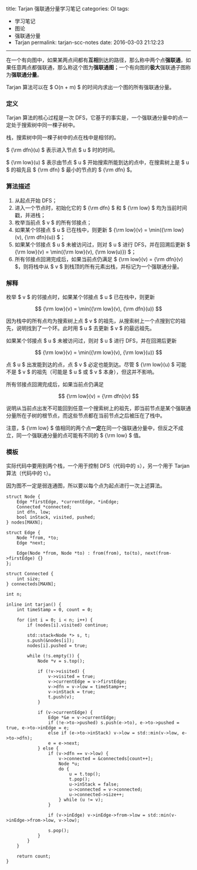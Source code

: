 title: Tarjan 强联通分量学习笔记
categories: OI
tags: 
  - 学习笔记
  - 图论
  - 强联通分量
  - Tarjan
permalink: tarjan-scc-notes
date: 2016-03-03 21:12:23
---

在一个有向图中，如果某两点间都有**互相**到达的路径，那么称中两个点**强联通**，如果任意两点都强联通，那么称这个图为**强联通图**；一个有向图的**极大**强联通子图称为**强联通分量**。

Tarjan 算法可以在 $ O(n + m) $ 的时间内求出一个图的所有强联通分量。

<!-- more -->

### 定义
Tarjan 算法的核心过程是一次 DFS，它基于的事实是，一个强联通分量中的点一定处于搜索树中同一棵子树中。

栈，搜索树中同一棵子树中的点在栈中是相邻的。

$ {\rm dfn}(u) $ 表示进入节点 $ u $ 时的时间。

$ {\rm low}(u) $ 表示由节点 $ u $ 开始搜索所能到达的点中，在搜索树上是 $ u $ 的祖先且 $ {\rm dfn} $ 最小的节点的 $ {\rm dfn} $。

### 算法描述
1. 从起点开始 DFS；
2. 进入一个节点时，初始化它的 $ {\rm dfn} $ 和 $ {\rm low} $ 均为当前时间戳，并进栈；
3. 枚举当前点 $ v $ 的所有邻接点；
4. 如果某个邻接点 $ u $ 已在栈中，则更新 $ {\rm low}(v) = \min({\rm low}(v), {\rm dfn}(u)) $；
5. 如果某个邻接点 $ u $ 未被访问过，则对 $ u $ 进行 DFS，并在回溯后更新 $ {\rm low}(v) = \min({\rm low}(v), {\rm low(u)}) $；
6. 所有邻接点回溯完成后，如果当前点仍满足 $ {\rm low}(v) = {\rm dfn}(v) $，则将栈中从 $ v $ 到栈顶的所有元素出栈，并标记为一个强联通分量。

### 解释
枚举 $ v $ 的邻接点时，如果某个邻接点 $ u $ 已在栈中，则更新

$$ {\rm low}(v) = \min({\rm low}(v), {\rm dfn}(u)) $$

因为栈中的所有点均为搜索树上点 $ v $ 的祖先，从搜索树上一个点搜到它的祖先，说明找到了一个环。此时用 $ u $ 去更新 $ v $ 的最远祖先。

如果某个邻接点 $ u $ 未被访问过，则对 $ u $ 进行 DFS，并在回溯后更新

$$ {\rm low}(v) = \min({\rm low}(v), {\rm low}(u)) $$

点 $ u $ 出发能到达的点，点 $ v $ 必定也能到达。尽管 $ {\rm low}(u) $ 可能不是 $ v $ 的祖先（可能是 $ u $ 或 $ v $ 本身），但这并不影响。

所有邻接点回溯完成后，如果当前点仍满足

$$ {\rm low}(v) = {\rm dfn}(v) $$

说明从当前点出发不可能回到任意一个搜索树上的祖先，即当前节点是某个强联通分量所在子树的根节点，而这些节点都在当前节点之后被压在了栈中。

注意，$ {\rm low} $ 值相同的两个点**一定**在同一个强联通分量中，但反之不成立，同一个强联通分量的点可能有不同的 $ {\rm low} $ 值。

### 模板
实际代码中要用到两个栈，一个用于控制 DFS（代码中的 `s`），另一个用于 Tarjan 算法（代码中的 `t`）。

因为图不一定是弱连通图，所以要以每个点为起点进行一次上述算法。

<!-- c++ -->
```
struct Node {
	Edge *firstEdge, *currentEdge, *inEdge;
	Connected *connected;
	int dfn, low;
	bool inStack, visited, pushed;
} nodes[MAXN];

struct Edge {
	Node *from, *to;
	Edge *next;

	Edge(Node *from, Node *to) : from(from), to(to), next(from->firstEdge) {}
};

struct Connected {
	int size;
} connecteds[MAXN];

int n;

inline int tarjan() {
	int timeStamp = 0, count = 0;

	for (int i = 0; i < n; i++) {
		if (nodes[i].visited) continue;

		std::stack<Node *> s, t;
		s.push(&nodes[i]);
		nodes[i].pushed = true;

		while (!s.empty()) {
			Node *v = s.top();

			if (!v->visited) {
				v->visited = true;
				v->currentEdge = v->firstEdge;
				v->dfn = v->low = timeStamp++;
				v->inStack = true;
				t.push(v);
			}

			if (v->currentEdge) {
				Edge *&e = v->currentEdge;
				if (!e->to->pushed) s.push(e->to), e->to->pushed = true, e->to->inEdge = e;
				else if (e->to->inStack) v->low = std::min(v->low, e->to->dfn);
				e = e->next;
			} else {
				if (v->dfn == v->low) {
					v->connected = &connecteds[count++];
					Node *u;
					do {
						u = t.top();
						t.pop();
						u->inStack = false;
						u->connected = v->connected;
						u->connected->size++;
					} while (u != v);
				}

				if (v->inEdge) v->inEdge->from->low = std::min(v->inEdge->from->low, v->low);

				s.pop();
			}
		}
	}

	return count;
}
```
